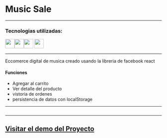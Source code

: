 # Music Sale

--- 

### Tecnologias utilizadas:

<img src="https://cdn-icons-png.flaticon.com/512/174/174854.png" width='30px' ><img src="https://cdn-icons-png.flaticon.com/512/732/732190.png" width='30px' ><img src="https://cdn-icons-png.flaticon.com/512/5968/5968292.png" width='30px' >
<img src="https://cdn-icons-png.flaticon.com/512/1126/1126012.png" width='30px'>

--- 

Eccomerce digital de musica creado usando la libreria de facebook react

#### Funciones
 - Agregar al carrito
 - Ver detalle del producto 
 - vistoria de ordenes
 - persistencia de datos con localStorage

---

![]()

---

## [Visitar el demo del Proyecto]() 
